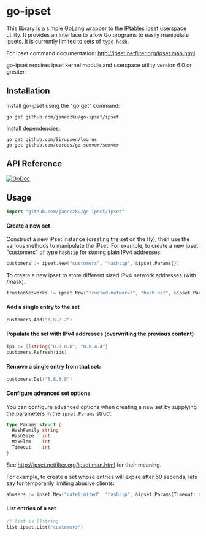 # go-ipset #

This library is a simple GoLang wrapper to the IPtables ipset userspace utility.
It provides an interface to allow Go programs to easily manipulate ipsets.
It is currently limited to sets of `type hash`.

For ipset command documentation: http://ipset.netfilter.org/ipset.man.html

go-ipset requires ipset kernel module and userspace utility version 6.0 or greater.

## Installation ##

Install go-ipset using the "go get" command:

    go get github.com/janeczku/go-ipset/ipset

Install dependencies:

    go get github.com/Sirupsen/logrus
    go get github.com/coreos/go-semver/semver

## API Reference ##

[![GoDoc](https://godoc.org/github.com/google/go-github/github?status.svg)](https://godoc.org/github.com/janeczku/go-ipset/ipset)

## Usage ##

```go
import "github.com/janeczku/go-ipset/ipset"
```

#### Create a new set

Construct a new IPset instance (creating the set on the fly), then use the various methods to manipulate the IPset.
For example, to create a new ipset "customers" of type `hash:ip` for storing plain IPv4 addresses:

```go
customers := ipset.New("customers", "hash:ip", &ipset.Params{})
```

To create a new ipset to store different sized IPv4 network addresses (with /mask).

```go
trustedNetworks := ipset.New("trusted-networks", "hash:net", &ipset.Params{})
```

#### Add a single entry to the set

```go
customers.Add("8.8.2.2")
```

#### Populate the set with IPv4 addresses (overwriting the previous content)

```go
ips := []string{"8.8.8.8", "8.8.4.4"}
customers.Refresh(ips)
```

#### Remove a single entry from that set:

```go
customers.Del("8.8.8.8")
```

#### Configure advanced set options

You can configure advanced options when creating a new set by supplying the parameters in the `ipset.Params` struct.

```go
type Params struct {
  HashFamily string
  HashSize   int
  MaxElem    int
  Timeout    int
}
```
See http://ipset.netfilter.org/ipset.man.html for their meaning.

For example, to create a set whose entries will expire after 60 seconds, lets say for temporarily limiting abusive clients:

```go
abusers := ipset.New("ratelimited", "hash:ip", &ipset.Params{Timeout: 60})
```

#### List entries of a set
```go
// list is []string
list ipset.List("customers")
```
